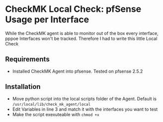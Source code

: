 # CheckMK Local Check: pfSense Usage per Interface

While the CheckMK agent is able to monitor out of the box every interface, pppoe Interfaces won't be tracked. Therefore I had to write this little Local Check

## Requirements

 - Installed CheckMK Agent into pfsense. Tested on pfsense 2.5.2

## Installation

 - Move python script into the local scripts folder of the Agent.
   Default is `/usr/local/lib/check_mk_agent/local`
 - Edit Variables in line 3 and match it with the interfaces you want to test
 - Make the script exexuteable with `chmod +x`
